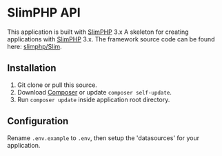 # SlimPHP API

This application is built with [SlimPHP](https://www.slimframework.com) 3.x
A skeleton for creating applications with [SlimPHP](https://www.slimframework.com) 3.x.
The framework source code can be found here: [slimphp/Slim](https://github.com/slimphp/Slim).

## Installation

1. Git clone or pull this source.
2. Download [Composer](http://getcomposer.org/doc/00-intro.md) or update `composer self-update`.
3. Run `composer update` inside application root directory.

## Configuration

Rename `.env.example` to `.env`, then setup the 'datasources' for your application.
